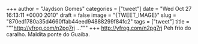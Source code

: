 
+++
author = "Jaydson Gomes"
categories = ["tweet"]
date = "Wed Oct 27 16:13:11 +0000 2010"
draft = false
image = "{TWEET_IMAGE}"
slug = "870ed1780a35d4660ffab44eed94888299f84fc2"
tags = ["tweet"]
title = """http://yfrog.com/n2pg7rj ..."""
+++
http://yfrog.com/n2pg7rj Peh frio do caralho. Maldita ponte do Guaiba.
